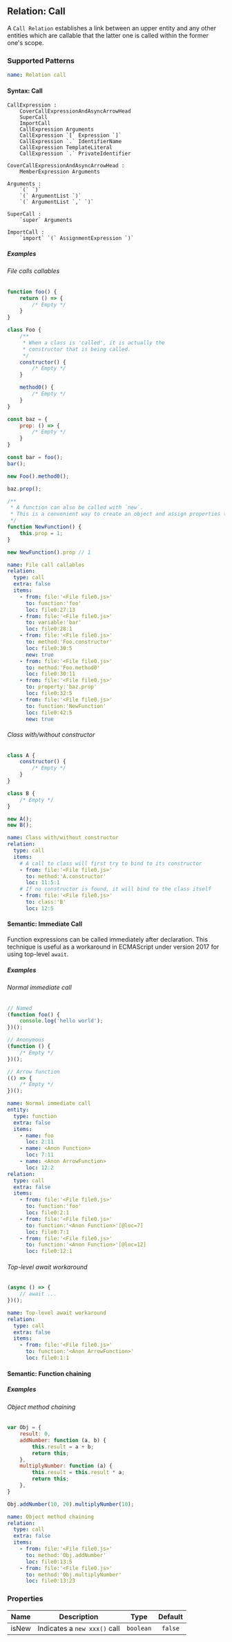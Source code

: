 ## Relation: Call

A `Call Relation` establishes a link between an upper entity and any other entities which are callable that the latter
one is called within the former one's scope.

### Supported Patterns

```yaml
name: Relation call
```

#### Syntax: Call

```text
CallExpression :
    CoverCallExpressionAndAsyncArrowHead
    SuperCall
    ImportCall
    CallExpression Arguments
    CallExpression `[` Expression `]`
    CallExpression `.` IdentifierName
    CallExpression TemplateLiteral
    CallExpression `.` PrivateIdentifier

CoverCallExpressionAndAsyncArrowHead :
    MemberExpression Arguments

Arguments :
    `(` `)`
    `(` ArgumentList `)`
    `(` ArgumentList `,` `)`

SuperCall :
    `super` Arguments

ImportCall :
    `import` `(` AssignmentExpression `)`
```

##### Examples

###### File calls callables

```js
function foo() {
    return () => {
        /* Empty */
    }
}

class Foo {
    /**
     * When a class is 'called', it is actually the
     * constructor that is being called.
     */
    constructor() {
        /* Empty */
    }

    method0() {
        /* Empty */
    }
}

const baz = {
    prop: () => {
        /* Empty */
    }
}

const bar = foo();
bar();

new Foo().method0();

baz.prop();

/**
 * A function can also be called with `new`.
 * This is a convenient way to create an object and assign properties to it.
 */
function NewFunction() {
    this.prop = 1;
}

new NewFunction().prop // 1
```

```yaml
name: File call callables
relation:
  type: call
  extra: false
  items:
    - from: file:'<File file0.js>'
      to: function:'foo'
      loc: file0:27:13
    - from: file:'<File file0.js>'
      to: variable:'bar'
      loc: file0:28:1
    - from: file:'<File file0.js>'
      to: method:'Foo.constructor'
      loc: file0:30:5
      new: true
    - from: file:'<File file0.js>'
      to: method:'Foo.method0'
      loc: file0:30:11
    - from: file:'<File file0.js>'
      to: property:'baz.prop'
      loc: file0:32:5
    - from: file:'<File file0.js>'
      to: function:'NewFunction'
      loc: file0:42:5
      new: true
```

###### Class with/without constructor

```js
class A {
    constructor() {
        /* Empty */
    }
}

class B {
    /* Empty */
}

new A();
new B();
```

```yaml
name: Class with/without constructor
relation:
  type: call
  items:
    # A call to class will first try to bind to its constructor
    - from: file:'<File file0.js>'
      to: method:'A.constructor'
      loc: 11:5:1
    # If no constructor is found, it will bind to the class itself
    - from: file:'<File file0.js>'
      to: class:'B'
      loc: 12:5
```

#### Semantic: Immediate Call

Function expressions can be called immediately after declaration. This technique is useful as a workaround in ECMAScript
under version 2017 for using top-level `await`.

##### Examples

###### Normal immediate call

```js
// Named
(function foo() {
    console.log('hello world');
})();

// Anonymous
(function () {
    /* Empty */
})();

// Arrow function
(() => {
    /* Empty */
})();
```

```yaml
name: Normal immediate call
entity:
  type: function
  extra: false
  items:
    - name: foo
      loc: 2:11
    - name: <Anon Function>
      loc: 7:11
    - name: <Anon ArrowFunction>
      loc: 12:2
relation:
  type: call
  extra: false
  items:
    - from: file:'<File file0.js>'
      to: function:'foo'
      loc: file0:2:1
    - from: file:'<File file0.js>'
      to: function:'<Anon Function>'[@loc=7]
      loc: file0:7:1
    - from: file:'<File file0.js>'
      to: function:'<Anon Function>'[@loc=12]
      loc: file0:12:1
```

###### Top-level await workaround

```js
(async () => {
    // await ...
})();
```

```yaml
name: Top-level await workaround
relation:
  type: call
  extra: false
  items:
    - from: file:'<File file0.js>'
      to: function:'<Anon ArrowFunction>'
      loc: file0:1:1
```

#### Semantic: Function chaining

##### Examples

###### Object method chaining

```js
var Obj = {
    result: 0,
    addNumber: function (a, b) {
        this.result = a + b;
        return this;
    },
    multiplyNumber: function (a) {
        this.result = this.result * a;
        return this;
    },
}

Obj.addNumber(10, 20).multiplyNumber(10);
```

```yaml
name: Object method chaining
relation:
  type: call
  extra: false
  items:
    - from: file:'<File file0.js>'
      to: method:'Obj.addNumber'
      loc: file0:13:5
    - from: file:'<File file0.js>'
      to: method:'Obj.multiplyNumber'
      loc: file0:13:23
```

### Properties

| Name  | Description                  |   Type    | Default |
|-------|------------------------------|:---------:|:-------:|
| isNew | Indicates a `new xxx()` call | `boolean` | `false` |
